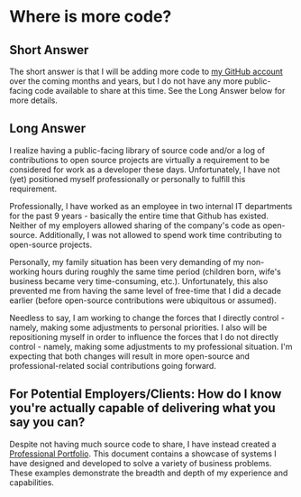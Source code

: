 # Where is more code?

## Short Answer

The short answer is that I will be adding more code to [my GitHub account](https://github.com/markjsc) over the coming months and years, but I do not have any more public-facing code available to share at this time. See the Long Answer below for more details.

## Long Answer

I realize having a public-facing library of source code and/or a log of contributions to open source projects are virtually a requirement to be considered for work as a developer these days. Unfortunately, I have not (yet) positioned myself professionally or personally to fulfill this requirement.

Professionally, I have worked as an employee in two internal IT departments for the past 9 years - basically the entire time that Github has existed. Neither of my employers allowed sharing of the company's code as open-source. Additionally, I was not allowed to spend work time contributing to open-source projects.

Personally, my family situation has been very demanding of my non-working hours during roughly the same time period (children born, wife's business became very time-consuming, etc.). Unfortunately, this also prevented me from having the same level of free-time that I did a decade earlier (before open-source contributions were ubiquitous or assumed).

Needless to say, I am working to change the forces that I directly control - namely, making some adjustments to personal priorities. I also will be repositioning myself in order to influence the forces that I do not directly control - namely, making some adjustments to my professional situation. I'm expecting that both changes will result in more open-source and professional-related social contributions going forward.

## For Potential Employers/Clients: How do I know you're actually capable of delivering what you say you can?

Despite not having much source code to share, I have instead created a [Professional Portfolio](Portfolio/Readme.md). This document contains a showcase of systems I have designed and developed to solve a variety of business problems. These examples demonstrate the breadth and depth of my experience and capabilities.